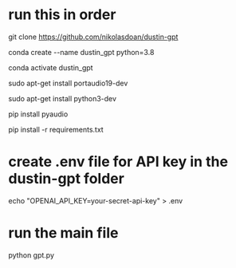 # run this in order

git clone https://github.com/nikolasdoan/dustin-gpt

conda create --name dustin_gpt python=3.8

conda activate dustin_gpt 

sudo apt-get install portaudio19-dev

sudo apt-get install python3-dev

pip install pyaudio

pip install -r requirements.txt

# create .env file for API key in the dustin-gpt folder
echo "OPENAI_API_KEY=your-secret-api-key" > .env

# run the main file
python gpt.py

